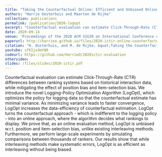 ```yaml
---
title: "Taking the Counterfactual Online: Efficient and Unbiased Online Evaluation for Ranking"
authors: "Harrie Oosterhuis and Maarten de Rijke"
collection: publications
permalink: /publication/2020-logopt
excerpt: "Counterfactual evaluation can estimate Click-Through-Rate (CTR) differences between ranking systems based on historical interaction data, while mitigating the effect of position bias and item-selection bias. We introduce the novel Logging-Policy Optimization Algorithm (LogOpt), which optimizes the policy for logging data so that the counterfactual estimate has minimal variance. As minimizing variance leads to faster convergence, LogOpt increases the data-efficiency of counterfactual estimation. LogOpt turns the counterfactual approach - which is indifferent to the logging policy - into an online approach, where the algorithm decides what rankings to display."
date: 2020-09-14
venue: 'Proceedings of the 2020 ACM SIGIR on International Conference on Theory of Information Retrieval (ICTIR ’20)'
paperurl: http://harrieo.github.io/files/2020-ictir-online-counterfactual-evaluation.pdf
citation: "H. Oosterhuis, and M. de Rijke. &quot;Taking the Counterfactual Online: Efficient and Unbiased Online Evaluation for Ranking.&quot; In <i>Proceedings of the 2020 ACM SIGIR on International Conference on Theory of Information Retrieval</i>. ACM, 2020."
youtube: sfKIjo3mYQ0
codeurl: https://github.com/HarrieO/2020ictir-evaluation
othervideo:
slides: /files/slides/2020-ictir.pdf
---
```


Counterfactual evaluation can estimate Click-Through-Rate (CTR) differences between ranking systems based on historical interaction data, while mitigating the effect of position bias and item-selection bias. We introduce the novel Logging-Policy Optimization Algorithm (LogOpt), which optimizes the policy for logging data so that the counterfactual estimate has minimal variance. As minimizing variance leads to faster convergence, LogOpt increases the data-efficiency of counterfactual estimation. LogOpt turns the counterfactual approach - which is indifferent to the logging policy - into an online approach, where the algorithm decides what rankings to display. We prove that, as an online evaluation method, LogOpt is unbiased w.r.t. position and item-selection bias, unlike existing interleaving methods. Furthermore, we perform large-scale experiments by simulating comparisons between thousands of rankers. Our results show that while interleaving methods make systematic errors, LogOpt is as efficient as interleaving without being biased.